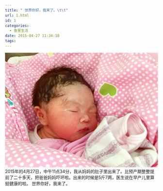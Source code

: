 ```yaml
---
title: " 世界你好，我来了。\t\t"
url: 1.html
id: 1
categories:
  - 鱼里生活
date: 2015-04-27 11:34:18
tags:
---
```


[![](../../images//2017/09/day1.jpg)](../../images//2017/09/day1.jpg) 2015年的4月27日，中午11点34分，我从妈妈的肚子里出来了。比预产期整整提前了二十多天，把爸爸妈妈吓坏啦。出来的时候是5斤7两，医生说在早产儿里算挺健康的啦。 世界你好，我来了。